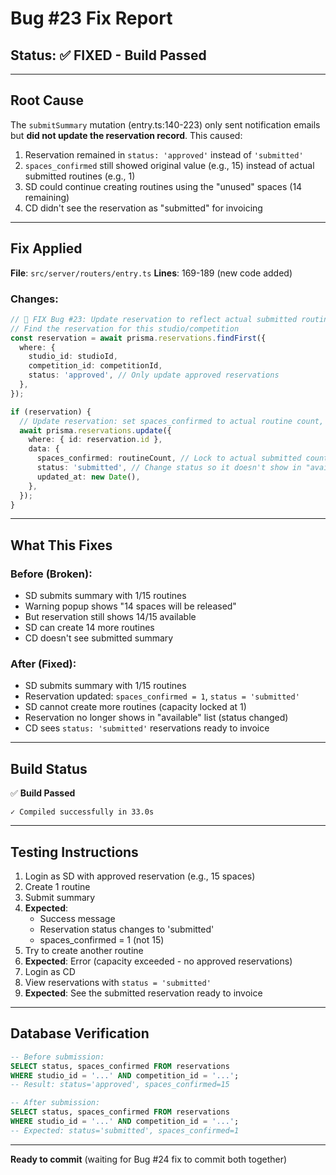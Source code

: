 # Bug #23 Fix Report

## Status: ✅ FIXED - Build Passed

---

## Root Cause

The `submitSummary` mutation (entry.ts:140-223) only sent notification emails but **did not update the reservation record**. This caused:

1. Reservation remained in `status: 'approved'` instead of `'submitted'`
2. `spaces_confirmed` still showed original value (e.g., 15) instead of actual submitted routines (e.g., 1)
3. SD could continue creating routines using the "unused" spaces (14 remaining)
4. CD didn't see the reservation as "submitted" for invoicing

---

## Fix Applied

**File**: `src/server/routers/entry.ts`
**Lines**: 169-189 (new code added)

### Changes:

```typescript
// 🐛 FIX Bug #23: Update reservation to reflect actual submitted routines
// Find the reservation for this studio/competition
const reservation = await prisma.reservations.findFirst({
  where: {
    studio_id: studioId,
    competition_id: competitionId,
    status: 'approved', // Only update approved reservations
  },
});

if (reservation) {
  // Update reservation: set spaces_confirmed to actual routine count, mark as submitted
  await prisma.reservations.update({
    where: { id: reservation.id },
    data: {
      spaces_confirmed: routineCount, // Lock to actual submitted count
      status: 'submitted', // Change status so it doesn't show in "available spaces"
      updated_at: new Date(),
    },
  });
}
```

---

## What This Fixes

### Before (Broken):
- SD submits summary with 1/15 routines
- Warning popup shows "14 spaces will be released"
- But reservation still shows 14/15 available
- SD can create 14 more routines
- CD doesn't see submitted summary

### After (Fixed):
- SD submits summary with 1/15 routines
- Reservation updated: `spaces_confirmed = 1`, `status = 'submitted'`
- SD cannot create more routines (capacity locked at 1)
- Reservation no longer shows in "available" list (status changed)
- CD sees `status: 'submitted'` reservations ready to invoice

---

## Build Status

✅ **Build Passed**
```
✓ Compiled successfully in 33.0s
```

---

## Testing Instructions

1. Login as SD with approved reservation (e.g., 15 spaces)
2. Create 1 routine
3. Submit summary
4. **Expected**:
   - Success message
   - Reservation status changes to 'submitted'
   - spaces_confirmed = 1 (not 15)
5. Try to create another routine
6. **Expected**: Error (capacity exceeded - no approved reservations)
7. Login as CD
8. View reservations with `status = 'submitted'`
9. **Expected**: See the submitted reservation ready to invoice

---

## Database Verification

```sql
-- Before submission:
SELECT status, spaces_confirmed FROM reservations
WHERE studio_id = '...' AND competition_id = '...';
-- Result: status='approved', spaces_confirmed=15

-- After submission:
SELECT status, spaces_confirmed FROM reservations
WHERE studio_id = '...' AND competition_id = '...';
-- Expected: status='submitted', spaces_confirmed=1
```

---

**Ready to commit** (waiting for Bug #24 fix to commit both together)
